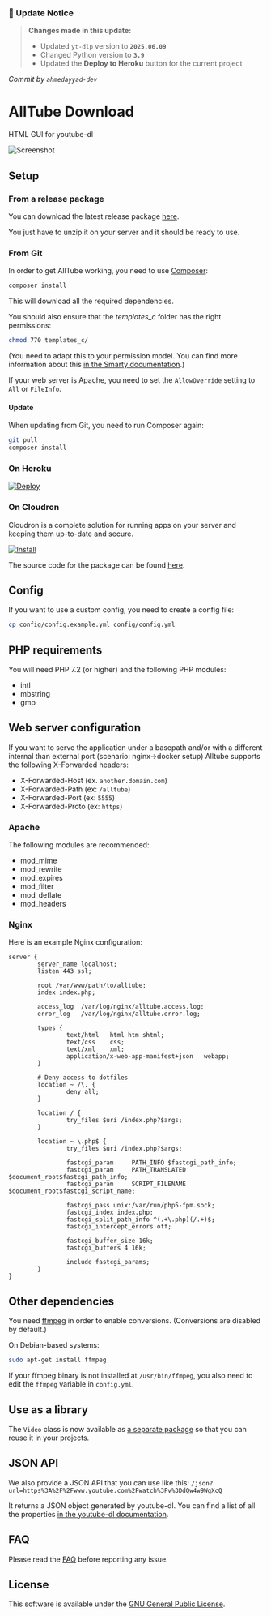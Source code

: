 ### 🔄 Update Notice

> **Changes made in this update:**
>
> - Updated `yt-dlp` version to **`2025.06.09`**
> - Changed Python version to **`3.9`**
> - Updated the **Deploy to Heroku** button for the current project

_Commit by `ahmedayyad-dev`_



# AllTube Download

HTML GUI for youtube-dl

![Screenshot](img/screenshot.png "AllTube GUI screenshot")

## Setup

### From a release package

You can download the latest release package [here](https://github.com/Rudloff/alltube/releases).

You just have to unzip it on your server and it should be ready to use.

### From Git

In order to get AllTube working,
you need to use [Composer](https://getcomposer.org/):

```bash
composer install
```

This will download all the required dependencies.

You should also ensure that the *templates_c* folder has the right permissions:

```bash
chmod 770 templates_c/
```

(You need to adapt this to your permission model.
You can find more information about this [in the Smarty documentation](https://www.smarty.net/docsv2/en/installing.smarty.basic.tpl#id2778738).)

If your web server is Apache,
you need to set the `AllowOverride` setting to `All` or `FileInfo`.

#### Update

When updating from Git, you need to run Composer again:

```bash
git pull
composer install
```

### On Heroku

[![Deploy](https://www.herokucdn.com/deploy/button.svg)](https://heroku.com/deploy?template=https://github.com/ahmedayyad-dev/alltube)

### On Cloudron

Cloudron is a complete solution for running apps on your server and keeping them up-to-date and secure.

[![Install](https://cloudron.io/img/button.svg)](https://cloudron.io/store/net.alltubedownload.cloudronapp.html)

The source code for the package can be found [here](https://git.cloudron.io/cloudron/alltube-app).

## Config

If you want to use a custom config, you need to create a config file:

```bash
cp config/config.example.yml config/config.yml
```

## PHP requirements

You will need PHP 7.2 (or higher) and the following PHP modules:

* intl
* mbstring
* gmp

## Web server configuration

If you want to serve the application under a basepath and/or with a different internal than external port (scenario: nginx->docker setup) Alltube supports the following X-Forwarded headers:

* X-Forwarded-Host (ex. `another.domain.com`)
* X-Forwarded-Path (ex: `/alltube`)
* X-Forwarded-Port (ex: `5555`)
* X-Forwarded-Proto (ex: `https`)

### Apache

The following modules are recommended:

* mod_mime
* mod_rewrite
* mod_expires
* mod_filter
* mod_deflate
* mod_headers

### Nginx

Here is an example Nginx configuration:

```nginx
server {
        server_name localhost;
        listen 443 ssl;

        root /var/www/path/to/alltube;
        index index.php;

        access_log  /var/log/nginx/alltube.access.log;
        error_log   /var/log/nginx/alltube.error.log;

        types {
                text/html   html htm shtml;
                text/css    css;
                text/xml    xml;
                application/x-web-app-manifest+json   webapp;
        }

        # Deny access to dotfiles
        location ~ /\. {
                deny all;
        }

        location / {
                try_files $uri /index.php?$args;
        }

        location ~ \.php$ {
                try_files $uri /index.php?$args;

                fastcgi_param     PATH_INFO $fastcgi_path_info;
                fastcgi_param     PATH_TRANSLATED $document_root$fastcgi_path_info;
                fastcgi_param     SCRIPT_FILENAME $document_root$fastcgi_script_name;

                fastcgi_pass unix:/var/run/php5-fpm.sock;
                fastcgi_index index.php;
                fastcgi_split_path_info ^(.+\.php)(/.+)$;
                fastcgi_intercept_errors off;

                fastcgi_buffer_size 16k;
                fastcgi_buffers 4 16k;

                include fastcgi_params;
        }
}
```

## Other dependencies

You need [ffmpeg](https://ffmpeg.org/)
in order to enable conversions.
(Conversions are disabled by default.)

On Debian-based systems:

```bash
sudo apt-get install ffmpeg
```

If your ffmpeg binary is not installed at `/usr/bin/ffmpeg`, you also need to edit the `ffmpeg` variable in `config.yml`.

## Use as a library

The `Video` class is now available as [a separate package](https://packagist.org/packages/rudloff/alltube-library)
so that you can reuse it in your projects.

## JSON API

We also provide a JSON API that you can use like this:
`/json?url=https%3A%2F%2Fwww.youtube.com%2Fwatch%3Fv%3DdQw4w9WgXcQ`

It returns a JSON object generated by youtube-dl.
You can find a list of all the properties [in the youtube-dl documentation](https://github.com/ytdl-org/youtube-dl#output-template).

## FAQ

Please read the [FAQ](resources/FAQ.md) before reporting any issue.

## License

This software is available under the [GNU General Public License](http://www.gnu.org/licenses/gpl.html).
